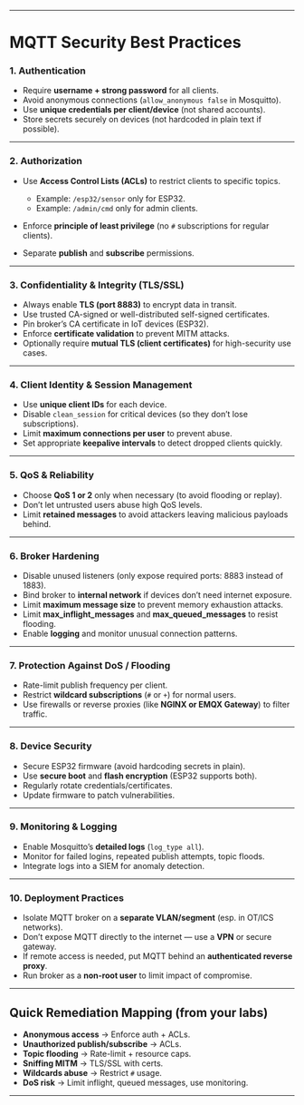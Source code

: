 
---

#  MQTT Security Best Practices

### 1. **Authentication**

* Require **username + strong password** for all clients.
* Avoid anonymous connections (`allow_anonymous false` in Mosquitto).
* Use **unique credentials per client/device** (not shared accounts).
* Store secrets securely on devices (not hardcoded in plain text if possible).

---

### 2. **Authorization**

* Use **Access Control Lists (ACLs)** to restrict clients to specific topics.

  * Example: `/esp32/sensor` only for ESP32.
  * Example: `/admin/cmd` only for admin clients.
* Enforce **principle of least privilege** (no `#` subscriptions for regular clients).
* Separate **publish** and **subscribe** permissions.

---

### 3. **Confidentiality & Integrity (TLS/SSL)**

* Always enable **TLS (port 8883)** to encrypt data in transit.
* Use trusted CA-signed or well-distributed self-signed certificates.
* Pin broker’s CA certificate in IoT devices (ESP32).
* Enforce **certificate validation** to prevent MITM attacks.
* Optionally require **mutual TLS (client certificates)** for high-security use cases.

---

### 4. **Client Identity & Session Management**

* Use **unique client IDs** for each device.
* Disable `clean_session` for critical devices (so they don’t lose subscriptions).
* Limit **maximum connections per user** to prevent abuse.
* Set appropriate **keepalive intervals** to detect dropped clients quickly.

---

### 5. **QoS & Reliability**

* Choose **QoS 1 or 2** only when necessary (to avoid flooding or replay).
* Don’t let untrusted users abuse high QoS levels.
* Limit **retained messages** to avoid attackers leaving malicious payloads behind.

---

### 6. **Broker Hardening**

* Disable unused listeners (only expose required ports: 8883 instead of 1883).
* Bind broker to **internal network** if devices don’t need internet exposure.
* Limit **maximum message size** to prevent memory exhaustion attacks.
* Limit **max\_inflight\_messages** and **max\_queued\_messages** to resist flooding.
* Enable **logging** and monitor unusual connection patterns.

---

### 7. **Protection Against DoS / Flooding**

* Rate-limit publish frequency per client.
* Restrict **wildcard subscriptions** (`#` or `+`) for normal users.
* Use firewalls or reverse proxies (like **NGINX or EMQX Gateway**) to filter traffic.

---

### 8. **Device Security**

* Secure ESP32 firmware (avoid hardcoding secrets in plain).
* Use **secure boot** and **flash encryption** (ESP32 supports both).
* Regularly rotate credentials/certificates.
* Update firmware to patch vulnerabilities.

---

### 9. **Monitoring & Logging**

* Enable Mosquitto’s **detailed logs** (`log_type all`).
* Monitor for failed logins, repeated publish attempts, topic floods.
* Integrate logs into a SIEM for anomaly detection.

---

### 10. **Deployment Practices**

* Isolate MQTT broker on a **separate VLAN/segment** (esp. in OT/ICS networks).
* Don’t expose MQTT directly to the internet — use a **VPN** or secure gateway.
* If remote access is needed, put MQTT behind an **authenticated reverse proxy**.
* Run broker as a **non-root user** to limit impact of compromise.

---

## Quick Remediation Mapping (from your labs)

* **Anonymous access** → Enforce auth + ACLs.
* **Unauthorized publish/subscribe** → ACLs.
* **Topic flooding** → Rate-limit + resource caps.
* **Sniffing MITM** → TLS/SSL with certs.
* **Wildcards abuse** → Restrict `#` usage.
* **DoS risk** → Limit inflight, queued messages, use monitoring.

---
